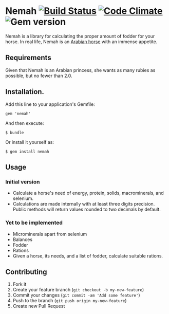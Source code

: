 # Nemah [![Build Status](https://secure.travis-ci.org/Lavinia/Nemah.png)](http://travis-ci.org/Lavinia/Nemah) [![Code Climate](https://codeclimate.com/github/Lavinia/Nemah.png)](https://codeclimate.com/github/Lavinia/Nemah) ![Gem version](https://badge.fury.io/rb/nemah.png)

Nemah is a library for calculating the proper amount of fodder for your horse. In real life, Nemah is an [Arabian horse](http://en.wikipedia.org/wiki/Arabian_horse) with an immense appetite.

## Requirements

Given that Nemah is an Arabian princess, she wants as many rubies as possible, but no fewer than 2.0.

## Installation.

Add this line to your application's Gemfile:

    gem 'nemah'

And then execute:

    $ bundle

Or install it yourself as:

    $ gem install nemah

## Usage

### Initial version

* Calculate a horse's need of energy, protein, solids, macrominerals, and selenium.
* Calculations are made internally with at least three digits precision. Public methods will return values rounded to two decimals by default.

### Yet to be implemented

* Microminerals apart from selenium
* Balances
* Fodder
* Rations
* Given a horse, its needs, and a list of fodder, calculate suitable rations.

## Contributing

1. Fork it
2. Create your feature branch (`git checkout -b my-new-feature`)
3. Commit your changes (`git commit -am 'Add some feature'`)
4. Push to the branch (`git push origin my-new-feature`)
5. Create new Pull Request
